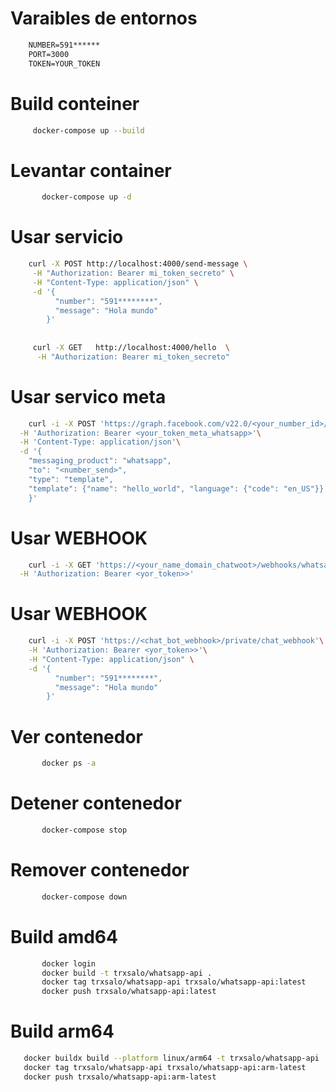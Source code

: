 # Varaibles de entornos

```txt
    NUMBER=591******
    PORT=3000
    TOKEN=YOUR_TOKEN

```

# Build conteiner

```bash
     docker-compose up --build
```

# Levantar container

```bash
       docker-compose up -d
```

# Usar servicio

```bash
    curl -X POST http://localhost:4000/send-message \
     -H "Authorization: Bearer mi_token_secreto" \
     -H "Content-Type: application/json" \
     -d '{
          "number": "591********",
          "message": "Hola mundo"
        }'
        
        
     curl -X GET   http://localhost:4000/hello  \
      -H "Authorization: Bearer mi_token_secreto" 
```
# Usar servico meta 

```bash
    curl -i -X POST 'https://graph.facebook.com/v22.0/<your_number_id>/messages'\
  -H 'Authorization: Bearer <your_token_meta_whatsapp>'\
  -H 'Content-Type: application/json'\
  -d '{
    "messaging_product": "whatsapp",
    "to": "<number_send>",
    "type": "template",
    "template": {"name": "hello_world", "language": {"code": "en_US"}}
    }'
```

# Usar WEBHOOK 

```bash
    curl -i -X GET 'https://<your_name_domain_chatwoot>/webhooks/whatsapp/+<number>'\
  -H 'Authorization: Bearer <yor_token>>'
```

# Usar WEBHOOK 

```bash
    curl -i -X POST 'https://<chat_bot_webhook>/private/chat_webhook'\
    -H 'Authorization: Bearer <yor_token>>'\
    -H "Content-Type: application/json" \
    -d '{
          "number": "591********",
          "message": "Hola mundo"
        }'
```

# Ver contenedor

```bash
       docker ps -a
```

# Detener contenedor

```bash
       docker-compose stop
```

# Remover contenedor

```bash
       docker-compose down
```

# Build amd64

```bash
       docker login
       docker build -t trxsalo/whatsapp-api .
       docker tag trxsalo/whatsapp-api trxsalo/whatsapp-api:latest
       docker push trxsalo/whatsapp-api:latest
```

# Build arm64

```bash
   docker buildx build --platform linux/arm64 -t trxsalo/whatsapp-api .
   docker tag trxsalo/whatsapp-api trxsalo/whatsapp-api:arm-latest
   docker push trxsalo/whatsapp-api:arm-latest
```
